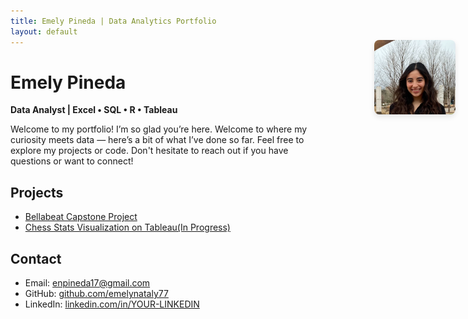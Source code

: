 ```yaml
---
title: Emely Pineda | Data Analytics Portfolio
layout: default
---
```


# Emely Pineda 
**Data Analyst | Excel • SQL • R • Tableau**

<p class="homepage-intro">
  Welcome to my portfolio! I’m so glad you’re here.  
  Welcome to where my curiosity meets data — here’s a bit of what I’ve done so far.
  Feel free to explore my projects or code. Don't hesitate to reach out if you have questions or want to connect!
</p>

## Projects
- [Bellabeat Capstone Project](projects/bellabeat.md)
- [Chess Stats Visualization on Tableau(In Progress)](projects/chess.md)   
  
## Contact
- Email:  [enpineda17@gmail.com](mailto:enpineda17@gmail.com)  
- GitHub: [github.com/emelynataly77](https://github.com/emelynataly77)  
- LinkedIn: [linkedin.com/in/YOUR-LINKEDIN](https://linkedin.com/in/YOUR-LINKEDIN)


<div style="position: absolute; top: 120px; right: 20px;">
  <img 
    src="assets/img/practice1.png" 
    alt="Profile Picture" 
    style="width: 130px; border-radius: 8px; box-shadow: 0 4px 8px rgba(0,0,0,0.1);">
</div>


